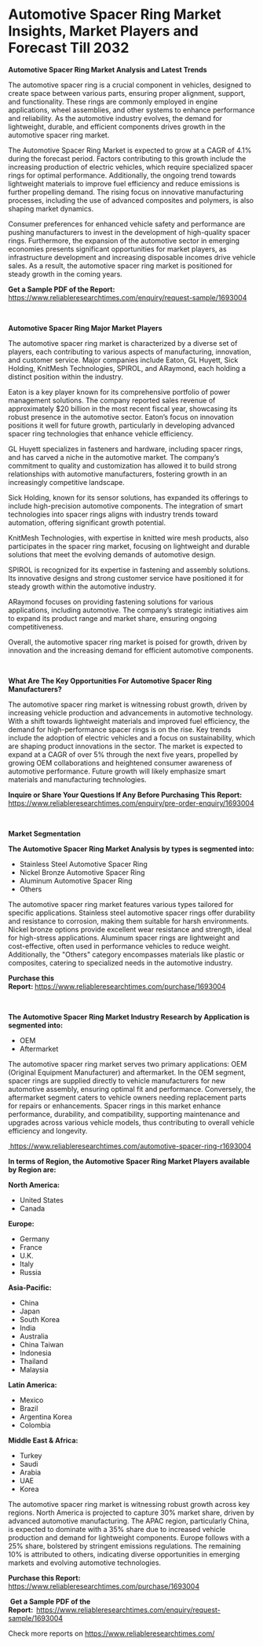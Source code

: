 <p><h1>Automotive Spacer Ring Market Insights, Market Players and Forecast Till 2032</h1></p><p><strong>Automotive Spacer Ring Market Analysis and Latest Trends</strong></p>
<p><p>The automotive spacer ring is a crucial component in vehicles, designed to create space between various parts, ensuring proper alignment, support, and functionality. These rings are commonly employed in engine applications, wheel assemblies, and other systems to enhance performance and reliability. As the automotive industry evolves, the demand for lightweight, durable, and efficient components drives growth in the automotive spacer ring market.</p><p>The Automotive Spacer Ring Market is expected to grow at a CAGR of 4.1% during the forecast period. Factors contributing to this growth include the increasing production of electric vehicles, which require specialized spacer rings for optimal performance. Additionally, the ongoing trend towards lightweight materials to improve fuel efficiency and reduce emissions is further propelling demand. The rising focus on innovative manufacturing processes, including the use of advanced composites and polymers, is also shaping market dynamics.</p><p>Consumer preferences for enhanced vehicle safety and performance are pushing manufacturers to invest in the development of high-quality spacer rings. Furthermore, the expansion of the automotive sector in emerging economies presents significant opportunities for market players, as infrastructure development and increasing disposable incomes drive vehicle sales. As a result, the automotive spacer ring market is positioned for steady growth in the coming years.</p></p>
<p><strong>Get a Sample PDF of the Report:&nbsp;</strong> <a href="https://www.reliableresearchtimes.com/enquiry/request-sample/1693004?utm_campaign=3063&utm_medium=2&utm_source=Github&utm_content=ia&utm_term=27032025&utm_id=automotive-spacer-ring">https://www.reliableresearchtimes.com/enquiry/request-sample/1693004</a></p>
<p>&nbsp;</p>
<p><strong>Automotive Spacer Ring Major Market Players</strong></p>
<p><p>The automotive spacer ring market is characterized by a diverse set of players, each contributing to various aspects of manufacturing, innovation, and customer service. Major companies include Eaton, GL Huyett, Sick Holding, KnitMesh Technologies, SPIROL, and ARaymond, each holding a distinct position within the industry.</p><p>Eaton is a key player known for its comprehensive portfolio of power management solutions. The company reported sales revenue of approximately $20 billion in the most recent fiscal year, showcasing its robust presence in the automotive sector. Eaton’s focus on innovation positions it well for future growth, particularly in developing advanced spacer ring technologies that enhance vehicle efficiency.</p><p>GL Huyett specializes in fasteners and hardware, including spacer rings, and has carved a niche in the automotive market. The company’s commitment to quality and customization has allowed it to build strong relationships with automotive manufacturers, fostering growth in an increasingly competitive landscape.</p><p>Sick Holding, known for its sensor solutions, has expanded its offerings to include high-precision automotive components. The integration of smart technologies into spacer rings aligns with industry trends toward automation, offering significant growth potential.</p><p>KnitMesh Technologies, with expertise in knitted wire mesh products, also participates in the spacer ring market, focusing on lightweight and durable solutions that meet the evolving demands of automotive design.</p><p>SPIROL is recognized for its expertise in fastening and assembly solutions. Its innovative designs and strong customer service have positioned it for steady growth within the automotive industry. </p><p>ARaymond focuses on providing fastening solutions for various applications, including automotive. The company’s strategic initiatives aim to expand its product range and market share, ensuring ongoing competitiveness.</p><p>Overall, the automotive spacer ring market is poised for growth, driven by innovation and the increasing demand for efficient automotive components.</p></p>
<p>&nbsp;</p>
<p><strong>What Are The Key Opportunities For Automotive Spacer Ring Manufacturers?</strong></p>
<p><p>The automotive spacer ring market is witnessing robust growth, driven by increasing vehicle production and advancements in automotive technology. With a shift towards lightweight materials and improved fuel efficiency, the demand for high-performance spacer rings is on the rise. Key trends include the adoption of electric vehicles and a focus on sustainability, which are shaping product innovations in the sector. The market is expected to expand at a CAGR of over 5% through the next five years, propelled by growing OEM collaborations and heightened consumer awareness of automotive performance. Future growth will likely emphasize smart materials and manufacturing technologies.</p></p>
<p><strong>Inquire or Share Your Questions If Any Before Purchasing This Report:</strong> <a href="https://www.reliableresearchtimes.com/enquiry/pre-order-enquiry/1693004?utm_campaign=3063&utm_medium=2&utm_source=Github&utm_content=ia&utm_term=27032025&utm_id=automotive-spacer-ring">https://www.reliableresearchtimes.com/enquiry/pre-order-enquiry/1693004</a></p>
<p>&nbsp;</p>
<p><strong>Market Segmentation</strong></p>
<p><strong>The Automotive Spacer Ring Market Analysis by types is segmented into:</strong></p>
<p><ul><li>Stainless Steel Automotive Spacer Ring</li><li>Nickel Bronze Automotive Spacer Ring</li><li>Aluminum Automotive Spacer Ring</li><li>Others</li></ul></p>
<p><p>The automotive spacer ring market features various types tailored for specific applications. Stainless steel automotive spacer rings offer durability and resistance to corrosion, making them suitable for harsh environments. Nickel bronze options provide excellent wear resistance and strength, ideal for high-stress applications. Aluminum spacer rings are lightweight and cost-effective, often used in performance vehicles to reduce weight. Additionally, the "Others" category encompasses materials like plastic or composites, catering to specialized needs in the automotive industry.</p></p>
<p><strong>Purchase this Report:&nbsp;</strong><a href="https://www.reliableresearchtimes.com/purchase/1693004?utm_campaign=3063&utm_medium=2&utm_source=Github&utm_content=ia&utm_term=27032025&utm_id=automotive-spacer-ring">https://www.reliableresearchtimes.com/purchase/1693004</a></p>
<p>&nbsp;</p>
<p><strong>The Automotive Spacer Ring Market Industry Research by Application is segmented into:</strong></p>
<p><ul><li>OEM</li><li>Aftermarket</li></ul></p>
<p><p>The automotive spacer ring market serves two primary applications: OEM (Original Equipment Manufacturer) and aftermarket. In the OEM segment, spacer rings are supplied directly to vehicle manufacturers for new automotive assembly, ensuring optimal fit and performance. Conversely, the aftermarket segment caters to vehicle owners needing replacement parts for repairs or enhancements. Spacer rings in this market enhance performance, durability, and compatibility, supporting maintenance and upgrades across various vehicle models, thus contributing to overall vehicle efficiency and longevity.</p></p>
<p><a href="https://www.reliableresearchtimes.com/automotive-spacer-ring-r1693004?utm_campaign=3063&utm_medium=2&utm_source=Github&utm_content=ia&utm_term=27032025&utm_id=automotive-spacer-ring">&nbsp;https://www.reliableresearchtimes.com/automotive-spacer-ring-r1693004</a></p>
<p><strong>In terms of Region, the Automotive Spacer Ring Market Players available by Region are:</strong></p>
<p>
    <p> <strong> North America: </strong>
        <ul>
            <li>United States</li>
            <li>Canada</li>
        </ul>
        </p> 
    <p> <strong> Europe: </strong>
        <ul>
            <li>Germany</li>
            <li>France</li>
            <li>U.K.</li>
            <li>Italy</li>
            <li>Russia</li>
        </ul>
        </p> 
    <p> <strong> Asia-Pacific: </strong>
        <ul>
            <li>China</li>
            <li>Japan</li>
            <li>South Korea</li>
            <li>India</li>
            <li>Australia</li>
            <li>China Taiwan</li>
            <li>Indonesia</li>
            <li>Thailand</li>
            <li>Malaysia</li>
        </ul>
        </p> 
    <p> <strong> Latin America: </strong>
        <ul>
            <li>Mexico</li>
            <li>Brazil</li>
            <li>Argentina Korea</li>
            <li>Colombia</li>
        </ul>
        </p> 
    <p> <strong> Middle East & Africa: </strong>
        <ul>
            <li>Turkey</li>
            <li>Saudi</li>
            <li>Arabia</li>
            <li>UAE</li>
            <li>Korea</li>
        </ul>
    </p>
    </p>
<p><p>The automotive spacer ring market is witnessing robust growth across key regions. North America is projected to capture 30% market share, driven by advanced automotive manufacturing. The APAC region, particularly China, is expected to dominate with a 35% share due to increased vehicle production and demand for lightweight components. Europe follows with a 25% share, bolstered by stringent emissions regulations. The remaining 10% is attributed to others, indicating diverse opportunities in emerging markets and evolving automotive technologies.</p></p>
<p><strong>Purchase this Report: </strong><a href="https://www.reliableresearchtimes.com/purchase/1693004?utm_campaign=3063&utm_medium=2&utm_source=Github&utm_content=ia&utm_term=27032025&utm_id=automotive-spacer-ring">https://www.reliableresearchtimes.com/purchase/1693004</a></p>
<p>&nbsp;<strong>Get a Sample PDF of the Report:&nbsp;&nbsp;</strong><a href="https://www.reliableresearchtimes.com/enquiry/request-sample/1693004?utm_campaign=3063&utm_medium=2&utm_source=Github&utm_content=ia&utm_term=27032025&utm_id=automotive-spacer-ring">https://www.reliableresearchtimes.com/enquiry/request-sample/1693004</a></p>
<p><strong></strong></p>
<p>Check more reports on <a href="https://www.reliableresearchtimes.com/?utm_campaign=3063&utm_medium=2&utm_source=Github&utm_content=ia&utm_term=27032025&utm_id=automotive-spacer-ring">https://www.reliableresearchtimes.com/</a></p>